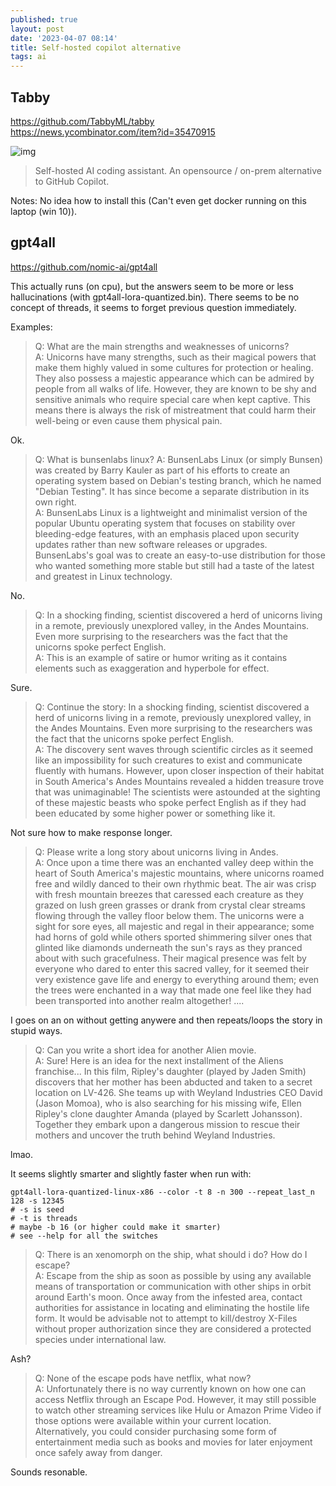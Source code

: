 ```yaml
---
published: true
layout: post
date: '2023-04-07 08:14'
title: Self-hosted copilot alternative
tags: ai 
---
```

## Tabby  

<https://github.com/TabbyML/tabby>  
<https://news.ycombinator.com/item?id=35470915>

![img](https://user-images.githubusercontent.com/388154/229353706-230d70e1-7d09-48e2-a884-4da768bccf6f.png)  

> Self-hosted AI coding assistant. An opensource / on-prem alternative to GitHub Copilot.

Notes: No idea how to install this (Can't even get docker running on this laptop (win 10)).

## gpt4all

<https://github.com/nomic-ai/gpt4all>  

This actually runs (on cpu), but the answers seem to be more or less hallucinations (with gpt4all-lora-quantized.bin). There seems to be no concept of threads, it seems to forget previous question immediately. 

Examples:  

> Q: What are the main strengths and weaknesses of unicorns?  
> A: Unicorns have many strengths, such as their magical powers that make them highly valued in some cultures for protection or healing. They also possess a majestic appearance which can be admired by people from all walks of life. However, they are known to be shy and sensitive animals who require special care when kept captive. This means there is always the risk of mistreatment that could harm their well-being or even cause them physical pain.

Ok.

> Q: What is bunsenlabs linux?
> A: BunsenLabs Linux (or simply Bunsen) was created by Barry Kauler as part of his efforts to create an operating system based on Debian's testing branch, which he named "Debian Testing". It has since become a separate distribution in its own right.  
> A: BunsenLabs Linux is a lightweight and minimalist version of the popular Ubuntu operating system that focuses on stability over bleeding-edge features, with an emphasis placed upon security updates rather than new software releases or upgrades. BunsenLabs's goal was to create an easy-to-use distribution for those who wanted something more stable but still had a taste of the latest and greatest in Linux technology.

No.

> Q: In a shocking finding, scientist discovered a herd of unicorns living in a remote, previously unexplored valley, in the Andes Mountains. Even more surprising to the researchers was the fact that the unicorns spoke perfect English.  
> A: This is an example of satire or humor writing as it contains elements such as exaggeration and hyperbole for effect.

Sure.

> Q: Continue the story: In a shocking finding, scientist discovered a herd of unicorns living in a remote, previously unexplored valley, in the Andes Mountains. Even more surprising to the researchers was the fact that the unicorns spoke perfect English.  
> A: The discovery sent waves through scientific circles as it seemed like an impossibility for such creatures to exist and communicate fluently with humans. However, upon closer inspection of their habitat in South America's Andes Mountains revealed a hidden treasure trove that was unimaginable! The scientists were astounded at the sighting of these majestic beasts who spoke perfect English as if they had been educated by some higher power or something like it.

Not sure how to make response longer.

> Q: Please write a long story about unicorns living in Andes.  
> A: Once upon a time there was an enchanted valley deep within the heart of South America's majestic mountains, where unicorns roamed free and wildly danced to their own rhythmic beat. The air was crisp with fresh mountain breezes that caressed each creature as they grazed on lush green grasses or drank from crystal clear streams flowing through the valley floor below them.
> The unicorns were a sight for sore eyes, all majestic and regal in their appearance; some had horns of gold while others sported shimmering silver ones that glinted like diamonds underneath the sun's rays as they pranced about with such gracefulness.
> Their magical presence was felt by everyone who dared to enter this sacred valley, for it seemed their very existence gave life and energy to everything around them; even the trees were enchanted in a way that made one feel like they had been transported into another realm altogether! .... 

I goes on an on without getting anywere and then repeats/loops the story in stupid ways.

> Q: Can you write a short idea for another Alien movie.  
> A: Sure! Here is an idea for the next installment of the Aliens franchise... In this film, Ripley's daughter (played by Jaden Smith) discovers that her mother has been abducted and taken to a secret location on LV-426. She teams up with Weyland Industries CEO David (Jason Momoa), who is also searching for his missing wife, Ellen Ripley's clone daughter Amanda (played by Scarlett Johansson). Together they embark upon a dangerous mission to rescue their mothers and uncover the truth behind Weyland Industries.

lmao.

It seems slightly smarter and slightly faster when run with:

    gpt4all-lora-quantized-linux-x86 --color -t 8 -n 300 --repeat_last_n 128 -s 12345
    # -s is seed
    # -t is threads
    # maybe -b 16 (or higher could make it smarter)
    # see --help for all the switches

> Q: There is an xenomorph on the ship, what should i do? How do I escape?  
> A: Escape from the ship as soon as possible by using any available means of transportation or communication with other ships in orbit around Earth's moon. Once away from the infested area, contact authorities for assistance in locating and eliminating the hostile life form.
> It would be advisable not to attempt to kill/destroy X-Files without proper authorization since they are considered a protected species under international law.  

Ash?

> Q: None of the escape pods have netflix, what now?  
> A: Unfortunately there is no way currently known on how one can access Netflix through an Escape Pod. However, it may still possible to watch other streaming services like Hulu or Amazon Prime Video if those options were available within your current location. Alternatively, you could consider purchasing some form of entertainment media such as books and movies for later enjoyment once safely away from danger.

Sounds resonable.